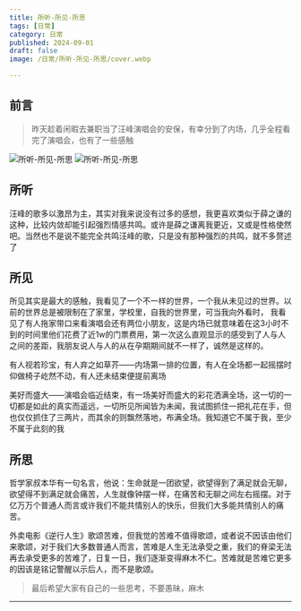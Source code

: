 ```yaml
---
title: 所听-所见-所思
tags: [日常]
category: 日常
published: 2024-09-01
draft: false
image: /日常/所听-所见-所思/cover.webp

---
```


## 前言

> 昨天趁着闲暇去兼职当了汪峰演唱会的安保，有幸分到了内场，几乎全程看完了演唱会，也有了一些感触

![所听-所见-所思](/日常/服务器搭建/1.webp)
![所听-所见-所思](/日常/服务器搭建/2.webp)

## 所听

汪峰的歌多以激昂为主，其实对我来说没有过多的感想，我更喜欢类似于薛之谦的这种，比较内敛却能引起强烈情感共鸣。或许是薛之谦离我更近，又或是性格使然吧。当然也不是说不能完全共鸣汪峰的歌，只是没有那种强烈的共鸣，就不多赘述了


## 所见

所见其实是最大的感触，我看见了一个不一样的世界，一个我从未见过的世界。以前的世界总是被限制在了家里，学校里，自我的世界里，可当我向外看时，
我看见了有人拖家带口来看演唱会还有两位小朋友，这是内场已就意味着在这3小时不到的时间里他们花费了近1w的门票费用，第一次这么直观显示的感受到了人与人之间的差距，我朋友说人与人的从在孕期期间就不一样了，诚然是这样的。

有人视若珍宝，有人弃之如草芥——内场第一排的位置，有人在全场都一起摇摆时仰做椅子屹然不动，有人还未结束便提前离场

美好而盛大——演唱会临近结束，有一场美好而盛大的彩花洒满全场，这一切的一切都是如此的真实而遥远，一切所见所闻皆为未闻，我试图抓住一把礼花在手，但也仅仅抓住了三两片，而其余的则飘然落地，布满全场。我知道它不属于我，至少不属于此刻的我

## 所思

哲学家叔本华有一句名言，他说：生命就是一团欲望，欲望得到了满足就会无聊，欲望得不到满足就会痛苦，人生就像钟摆一样，在痛苦和无聊之间左右摇摆。对于亿万万个普通人而言或许我们不能共情别人的快乐，但我们大多能共情别人的痛苦。

外卖电影《逆行人生》歌颂苦难，但我觉的苦难不值得歌颂，或者说不因该由他们来歌颂，对于我们大多数普通人而言，苦难是人生无法承受之重，我们的脊梁无法再去承受更多的苦难了，日复一日，我们逐渐变得麻木不仁。苦难就是苦难它更多的因该是铭记警醒以示后人，而不是歌颂。

> 最后希望大家有自己的一些思考，不要愚昧，麻木

---
